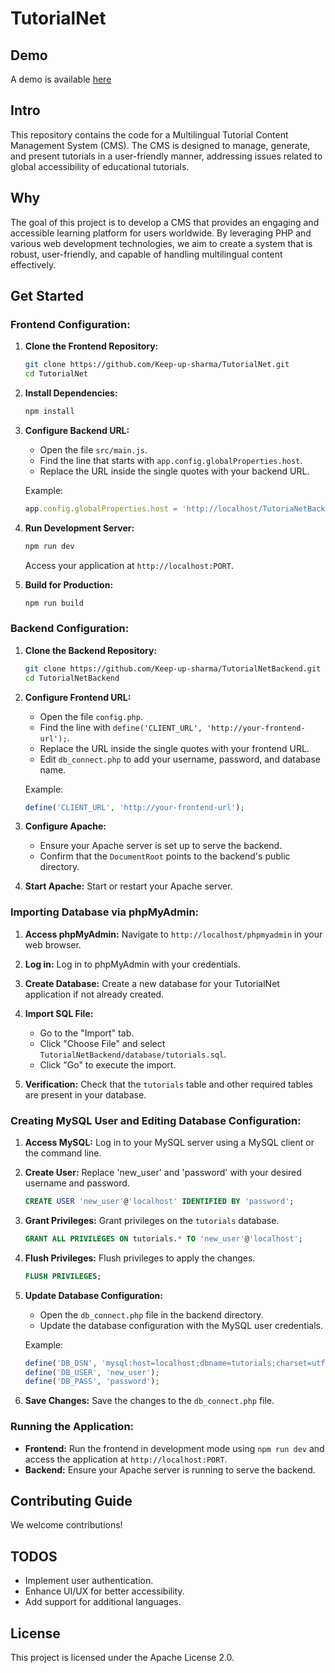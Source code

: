 # TutorialNet

## Demo
A demo is available [here](https://tutorialnetdemo.000webhostapp.com/)

## Intro
This repository contains the code for a Multilingual Tutorial Content Management System (CMS). The CMS is designed to manage, generate, and present tutorials in a user-friendly manner, addressing issues related to global accessibility of educational tutorials.

## Why
The goal of this project is to develop a CMS that provides an engaging and accessible learning platform for users worldwide. By leveraging PHP and various web development technologies, we aim to create a system that is robust, user-friendly, and capable of handling multilingual content effectively.

## Get Started
### Frontend Configuration:
1. **Clone the Frontend Repository:**
    ```bash
    git clone https://github.com/Keep-up-sharma/TutorialNet.git
    cd TutorialNet
    ```

2. **Install Dependencies:**
    ```bash
    npm install
    ```

3. **Configure Backend URL:**
    - Open the file `src/main.js`.
    - Find the line that starts with `app.config.globalProperties.host`.
    - Replace the URL inside the single quotes with your backend URL.

    Example:
    ```javascript
    app.config.globalProperties.host = 'http://localhost/TutoriaNetBackend/TutorialNetBackend';
    ```

4. **Run Development Server:**
    ```bash
    npm run dev
    ```
    Access your application at `http://localhost:PORT`.

5. **Build for Production:**
    ```bash
    npm run build
    ```

### Backend Configuration:
1. **Clone the Backend Repository:**
    ```bash
    git clone https://github.com/Keep-up-sharma/TutorialNetBackend.git
    cd TutorialNetBackend
    ```

2. **Configure Frontend URL:**
    - Open the file `config.php`.
    - Find the line with `define('CLIENT_URL', 'http://your-frontend-url');`.
    - Replace the URL inside the single quotes with your frontend URL.
    - Edit `db_connect.php` to add your username, password, and database name.

    Example:
    ```php
    define('CLIENT_URL', 'http://your-frontend-url');
    ```

3. **Configure Apache:**
    - Ensure your Apache server is set up to serve the backend.
    - Confirm that the `DocumentRoot` points to the backend's public directory.

4. **Start Apache:**
    Start or restart your Apache server.

### Importing Database via phpMyAdmin:
1. **Access phpMyAdmin:**
    Navigate to `http://localhost/phpmyadmin` in your web browser.

2. **Log in:**
    Log in to phpMyAdmin with your credentials.

3. **Create Database:**
    Create a new database for your TutorialNet application if not already created.

4. **Import SQL File:**
    - Go to the "Import" tab.
    - Click "Choose File" and select `TutorialNetBackend/database/tutorials.sql`.
    - Click "Go" to execute the import.

5. **Verification:**
    Check that the `tutorials` table and other required tables are present in your database.

### Creating MySQL User and Editing Database Configuration:
1. **Access MySQL:**
    Log in to your MySQL server using a MySQL client or the command line.

2. **Create User:**
    Replace 'new_user' and 'password' with your desired username and password.
    ```sql
    CREATE USER 'new_user'@'localhost' IDENTIFIED BY 'password';
    ```

3. **Grant Privileges:**
    Grant privileges on the `tutorials` database.
    ```sql
    GRANT ALL PRIVILEGES ON tutorials.* TO 'new_user'@'localhost';
    ```

4. **Flush Privileges:**
    Flush privileges to apply the changes.
    ```sql
    FLUSH PRIVILEGES;
    ```

5. **Update Database Configuration:**
    - Open the `db_connect.php` file in the backend directory.
    - Update the database configuration with the MySQL user credentials.

    Example:
    ```php
    define('DB_DSN', 'mysql:host=localhost;dbname=tutorials;charset=utf8');
    define('DB_USER', 'new_user');
    define('DB_PASS', 'password');
    ```

6. **Save Changes:**
    Save the changes to the `db_connect.php` file.

### Running the Application:
- **Frontend:** Run the frontend in development mode using `npm run dev` and access the application at `http://localhost:PORT`.
- **Backend:** Ensure your Apache server is running to serve the backend.

## Contributing Guide
We welcome contributions!

## TODOS
- Implement user authentication.
- Enhance UI/UX for better accessibility.
- Add support for additional languages.

## License
This project is licensed under the Apache License 2.0.
